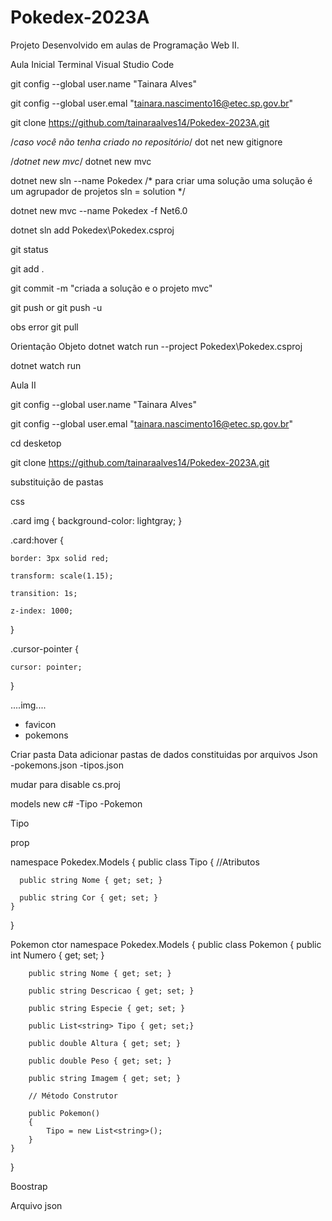 # Pokedex-2023A
Projeto Desenvolvido em aulas de Programação Web II.


Aula Inicial
Terminal Visual Studio Code

git config --global user.name  "Tainara Alves" 

git config --global user.emal "tainara.nascimento16@etec.sp.gov.br"

git clone https://github.com/tainaraalves14/Pokedex-2023A.git

/*caso você não tenha criado no repositório*/
dot net new gitignore 

/*dotnet new mvc*/
dotnet new mvc 

dotnet new sln --name Pokedex
/*
para criar uma solução 
uma solução é um agrupador de projetos 
sln = solution
*/

dotnet new mvc --name Pokedex -f Net6.0 

dotnet sln add Pokedex\Pokedex.csproj

git status 

git add .

git commit -m "criada a solução e o projeto mvc"

git push 
or 
git push -u 

obs error
git pull 

Orientação Objeto 
dotnet  watch run --project Pokedex\Pokedex.csproj   

dotnet watch run 


Aula II 

git config --global user.name  "Tainara Alves" 

git config --global user.emal "tainara.nascimento16@etec.sp.gov.br"

cd desketop 

git clone https://github.com/tainaraalves14/Pokedex-2023A.git


substituição de pastas

css

.card img {
    background-color: lightgray;
}

.card:hover {

    border: 3px solid red;
    
    transform: scale(1.15);
    
    transition: 1s;
    
    z-index: 1000;
}

.cursor-pointer {

    cursor: pointer;
}

....img.... 
- favicon 
- pokemons


Criar pasta Data 
adicionar pastas de dados constituidas por arquivos Json  
-pokemons.json
-tipos.json 

mudar para 
<Nullable>disable</Nullable>
cs.proj

models 
new c# 
-Tipo 
-Pokemon 


Tipo

prop

namespace Pokedex.Models
{
    public class Tipo
    {
      //Atributos 
      
      public string Nome { get; set; }  
      
      public string Cor { get; set; }  
    }
}


Pokemon 
ctor
namespace Pokedex.Models
{
    public class Pokemon
    {
        public int Numero { get; set; }
        
        public string Nome { get; set; }
        
        public string Descricao { get; set; }
        
        public string Especie { get; set; }
        
        public List<string> Tipo { get; set;}
        
        public double Altura { get; set; }

        public double Peso { get; set; }
        
        public string Imagem { get; set; }

        // Método Construtor
        
        public Pokemon()
        {
            Tipo = new List<string>();   
        }
    }
}

Boostrap 


Arquivo json 














